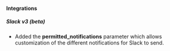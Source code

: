 
#### Integrations
##### Slack v3 (beta)
- Added the **permitted_notifications** parameter which allows customization of the different notifications for Slack to send.

